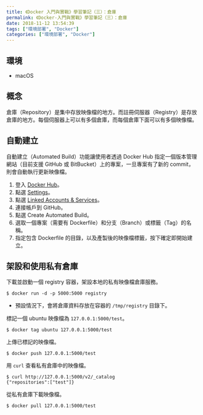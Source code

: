 ```yaml
---
title: 《Docker 入門與實戰》學習筆記（三）：倉庫
permalink: 《Docker-入門與實戰》學習筆記（三）：倉庫
date: 2018-11-12 13:54:39
tags: ["環境部署", "Docker"]
categories: ["環境部署", "Docker"]
---
```


## 環境
- macOS

## 概念
倉庫（Repository）是集中存放映像檔的地方。而註冊伺服器（Registry）是存放倉庫的地方。每個伺服器上可以有多個倉庫，而每個倉庫下面可以有多個映像檔。

## 自動建立
自動建立（Automated Build）功能讓使用者透過 Docker Hub 指定一個版本管理網站（目前支援 GitHub 或 BitBucket）上的專案，一旦專案有了新的 commit，則會自動執行更新映像檔。

1. 登入 [Docker Hub](https://hub.docker.com/)。
2. 點選 [Settings](https://hub.docker.com/account/settings/)。
3. 點選 [Linked Accounts & Services](https://hub.docker.com/account/authorized-services/)。
4. 連接帳戶到 GitHub。
5. 點選 Create Automated Build。
6. 選取一個專案（需要有 Dockerfile）和分支（Branch）或標籤（Tag）的名稱。
7. 指定包含 Dockerfile 的目錄，以及產製後的映像檔標籤，按下確定即開始建立。

## 架設和使用私有倉庫
下載並啟動一個 registry 容器，架設本地的私有映像檔倉庫服務。
```
$ docker run -d -p 5000:5000 registry
```
- 預設情況下，會將倉庫資料存放在容器的 `/tmp/registry` 目錄下。

標記一個 ubuntu 映像檔為 `127.0.0.1:5000/test`。
```
$ docker tag ubuntu 127.0.0.1:5000/test
```
上傳已標記的映像檔。
```
$ docker push 127.0.0.1:5000/test
```

用 `curl` 查看私有倉庫中的映像檔。
```
$ curl http://127.0.0.1:5000/v2/_catalog
{"repositories":["test"]}
```

從私有倉庫下載映像檔。
```
$ docker pull 127.0.0.1:5000/test
```